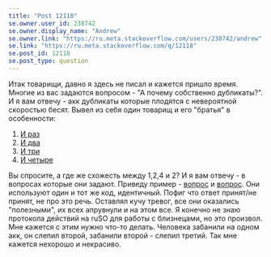```yaml
---
title: "Post 12118"
se.owner.user_id: 238742
se.owner.display_name: "Andrew"
se.owner.link: "https://ru.meta.stackoverflow.com/users/238742/andrew"
se.link: "https://ru.meta.stackoverflow.com/q/12118"
se.post_id: 12118
se.post_type: question
---
```

<p>Итак товарищи, давно я здесь не писал и кажется пришло время. Многие из вас задаются вопросом - &quot;А почему собственно дубликаты?&quot;. И я вам отвечу - акк дубликаты которые плодятся с невероятной скоростью бесят. Вывел из себя один товарищ и его &quot;братья&quot; в особенности:</p>
<ol>
<li><a href="https://ru.stackoverflow.com/users/514769/semenovnikolu">И раз</a></li>
<li><a href="https://ru.stackoverflow.com/users/515715/%D0%98%D0%B2%D0%B0%D0%BD-%D0%9F%D0%B5%D1%82%D1%80%D0%BE%D0%B2">И два</a></li>
<li><a href="https://ru.stackoverflow.com/users/373855/semenov-nilolay">И три</a></li>
<li><a href="https://ru.stackoverflow.com/users/268630/nikolay-semenov">И четыре</a></li>
</ol>
<p>Вы спросите, а где же схожесть между 1,2,4 и 2? И я вам отвечу - в вопросах которые они задают. Приведу пример - <a href="https://ru.stackoverflow.com/questions/1442916/view-onclicklistener-%D0%BD%D0%B5-%D0%B2%D0%B8%D0%B4%D0%B8%D1%82-%D1%82%D0%B0%D0%B1%D0%B0-%D0%BF%D0%BE-%D0%BA%D0%BD%D0%BE%D0%BF%D0%BA%D0%B5">вопрос</a> и <a href="https://ru.stackoverflow.com/questions/1443037/%D0%9D%D0%B5-%D0%BF%D0%BE%D0%BB%D1%83%D1%87%D0%B0%D0%B5%D1%82%D1%81%D1%8F-%D0%B2%D1%8B%D0%BF%D0%BE%D0%BB%D0%BD%D0%B8%D1%82%D1%8C-%D1%81%D0%BE%D1%80%D1%82%D0%B8%D1%80%D0%BE%D0%B2%D0%BA%D1%83-%D1%82%D0%B0%D0%B1%D0%BB%D0%B8%D1%86%D1%8B-%D0%B1%D0%B0%D0%B7%D1%8B-%D0%B4%D0%B0%D0%BD%D0%BD%D1%8B%D1%85-room">вопрос</a>. Они используют один и тот же код, идентичный. Пофиг что ответ принят/не принят, не про это речь. Оставлял кучу тревог, все они оказались &quot;полезными&quot;, их всех апрувнули и на этом все. Я конечно не знаю протокола действий на ruSO для работы с близнецами, но это произвол. Мне кажется с этим нужно что-то делать. Человека забанили на одном акк, он слепил второй, забанили второй - слепил третий. Так мне кажется нехорошо и некрасиво.</p>
